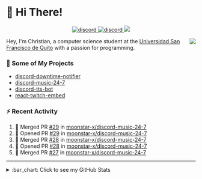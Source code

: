 # :wave: Hi There!

<p align="center">
  <a href="https://discord.gg/mhj3Zsv">
    <img alt="discord" src="https://img.shields.io/discord/730998659008823296.svg?label=&logo=discord&logoColor=ffffff&color=7389D8&labelColor=6A7EC2"/>
  </a>
  <a href="https://twitter.com/moonstar_x99">
    <img alt="discord" src="https://img.shields.io/twitter/follow/moonstar_x99?label=Follow%20Me%21&style=social"/>
  </a>
  <a href="https://badges.pufler.dev">
    <img src="https://badges.pufler.dev/visits/moonstar-x/moonstar-x?style=flat&logo=github">
  </a>
</p>

<img align="right" src="https://media.tenor.com/images/cb8fb20986aac7eef75c8ce6bc3997c0/tenor.gif" />

Hey, I'm Christian, a computer science student at the [Universidad San Francisco de Quito](http://www.usfq.edu.ec/Paginas/Inicio.aspx) with a passion for programming.

### :rocket: Some of My Projects

* [discord-downtime-notifier](https://github.com/moonstar-x/discord-downtime-notifier)
* [discord-music-24-7](https://github.com/moonstar-x/discord-music-24-7)
* [discord-tts-bot](https://github.com/moonstar-x/discord-tts-bot)
* [react-twitch-embed](https://github.com/moonstar-x/react-twitch-embed)

### :zap: Recent Activity

<!--START_SECTION:activity-->
1. 🎉 Merged PR [#29](https://github.com/moonstar-x/discord-music-24-7/pull/29) in [moonstar-x/discord-music-24-7](https://github.com/moonstar-x/discord-music-24-7)
2. 💪 Opened PR [#29](https://github.com/moonstar-x/discord-music-24-7/pull/29) in [moonstar-x/discord-music-24-7](https://github.com/moonstar-x/discord-music-24-7)
3. 🎉 Merged PR [#28](https://github.com/moonstar-x/discord-music-24-7/pull/28) in [moonstar-x/discord-music-24-7](https://github.com/moonstar-x/discord-music-24-7)
4. 💪 Opened PR [#28](https://github.com/moonstar-x/discord-music-24-7/pull/28) in [moonstar-x/discord-music-24-7](https://github.com/moonstar-x/discord-music-24-7)
5. 🎉 Merged PR [#27](https://github.com/moonstar-x/discord-music-24-7/pull/27) in [moonstar-x/discord-music-24-7](https://github.com/moonstar-x/discord-music-24-7)
<!--END_SECTION:activity-->

---

<details>
  <summary>
    :bar_chart: Click to see my GitHub Stats
  </summary>
  <p align="center">
    <br>
    <img alt="GitHub Stats" src="https://github-readme-stats.vercel.app/api?username=moonstar-x&count_private=true&show_icons=true&theme=dracula" />
    <br>
    <img alt="GitHub Top Languages" src="https://github-readme-stats.vercel.app/api/top-langs/?username=moonstar-x&layout=compact&theme=dracula" />
  </p>
</details>
